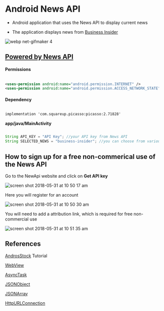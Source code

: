 # Android News API

* Android application that uses the News API to display current news

* The application displays news from [Business Insider](http://www.businessinsider.com/)

![webp net-gifmaker 4](https://user-images.githubusercontent.com/11635523/40864777-dd44bc12-65ba-11e8-952e-c6617f955329.gif)


## [Powered by News API](https://newsapi.org)


#### Permissions

```xml

<uses-permission android:name="android.permission.INTERNET" />
<uses-permission android:name="android.permission.ACCESS_NETWORK_STATE" />

```

#### Dependency
```xml

implementation 'com.squareup.picasso:picasso:2.71828'

```


**app/java/MainActivity**

```java

String API_KEY = "API Key"; //your API key from News API
String SELECTED_NEWS = "business-insider"; //you can choose from various news outlets available from News API4

```

## How to sign up for a free non-commerical use of the  News API

Go to the NewApi website and  click on **Get API key**

![screen shot 2018-05-31 at 10 50 17 am](https://user-images.githubusercontent.com/11635523/40812924-feb27794-64fd-11e8-9aba-1b4ef9a22101.png)

Here you will register for an account

![screen shot 2018-05-31 at 10 50 30 am](https://user-images.githubusercontent.com/11635523/40812923-fe9d38c0-64fd-11e8-8add-4572873eddfc.png)

You will need to add a attribution link, which is required for free non-commercial use

![screen shot 2018-05-31 at 10 51 35 am](https://user-images.githubusercontent.com/11635523/40812922-fe7f8758-64fd-11e8-9228-15b1ff7c9ba5.png)


## References

[AndrosStock](https://www.androstock.com/tutorials/create-a-news-app-on-android-android-studio.html) Tutorial 

[WebView](https://developer.android.com/reference/android/webkit/WebView)

[AsyncTask](https://developer.android.com/reference/android/os/AsyncTask)

[JSONObject](https://developer.android.com/reference/org/json/JSONObject)

[JSONArray](https://developer.android.com/reference/org/json/JSONArray)

[HttpURLConnection](https://developer.android.com/reference/kotlin/java/net/HttpURLConnection)


